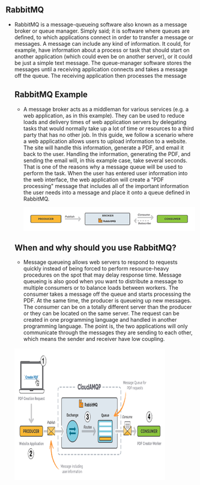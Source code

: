 ## RabbitMQ

 * RabbitMQ is a message-queueing software also known as a message broker or queue manager. 
   Simply said; it is software where queues are defined, to which applications connect in order to transfer a message or messages.
   A message can include any kind of information. It could, for example, 
   have information about a process or task that should start on another application (which could even be on another server), 
   or it could be just a simple text message. The queue-manager software stores the messages until a receiving application connects and takes a message off the queue.
   The receiving application then processes the message
   
   
   ## RabbitMQ Example
  
    * A message broker acts as a middleman for various services (e.g. a web application, as in this example). They can be used to reduce loads and delivery times       of web application servers by delegating tasks that would normally take up a lot of time or resources to a third party that has no other job.
      In this guide, we follow a scenario where a web application allows users to upload information to a website. The site will handle this information, generate       a PDF, and email it back to the user. Handling the information, generating the PDF, and sending the email will, in this example case, take several seconds.       That is one of the reasons why a message queue will be used to perform the task.
      When the user has entered user information into the web interface, the web application will create a "PDF processing" message that includes all of the             important information the user needs into a message and place it onto a queue defined in RabbitMQ.
      
      <img src="/images/workflow-rabbitmq.png?raw=true" alt="workflow-rabbitmq">
      
    ## When and why should you use RabbitMQ?
     * Message queueing allows web servers to respond to requests quickly instead of being forced to perform resource-heavy procedures on the spot that may delay       response time. Message queueing is also good when you want to distribute a message to multiple consumers or to balance loads between workers.
      The consumer takes a message off the queue and starts processing the PDF. At the same time, the producer is queueing up new messages. The consumer can be on       a totally different server than the producer or they can be located on the same server. The request can be created in one programming language and handled         in another programming language. The point is, the two applications will only communicate through the messages they are sending to each other, which means         the sender and receiver have low coupling.
      </br>
      <img src="/images/rabbitmq-beginners-updated.png" alt="rabbitmq-beginners-updated" width="400" height="350">



